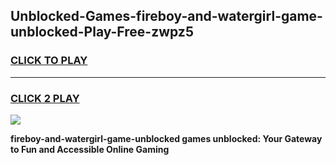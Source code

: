 
## Unblocked-Games-fireboy-and-watergirl-game-unblocked-Play-Free-zwpz5
<h3>
<a href="https://premium76.site?title=fireboy-and-watergirl-game-unblocked&ref=20A">CLICK TO PLAY</a></h3>
<hr>

<h3>
<a href="https://premium76.site?title=fireboy-and-watergirl-game-unblocked&ref=20A">CLICK 2 PLAY</a>
  
</h3>

<a href="https://premium76.site?title=fireboy-and-watergirl-game-unblocked&ref=20A"><img src="https://clearcache.store/games.png"></a>


**fireboy-and-watergirl-game-unblocked games unblocked: Your Gateway to Fun and Accessible Online Gaming**
